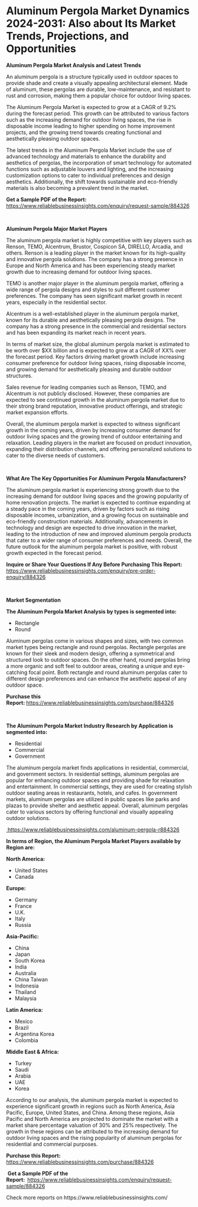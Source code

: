 <p><h1>Aluminum Pergola Market Dynamics 2024-2031: Also about Its Market Trends, Projections, and Opportunities</h1></p><p><strong>Aluminum Pergola Market Analysis and Latest Trends</strong></p>
<p><p>An aluminum pergola is a structure typically used in outdoor spaces to provide shade and create a visually appealing architectural element. Made of aluminum, these pergolas are durable, low-maintenance, and resistant to rust and corrosion, making them a popular choice for outdoor living spaces.</p><p>The Aluminum Pergola Market is expected to grow at a CAGR of 9.2% during the forecast period. This growth can be attributed to various factors such as the increasing demand for outdoor living spaces, the rise in disposable income leading to higher spending on home improvement projects, and the growing trend towards creating functional and aesthetically pleasing outdoor spaces.</p><p>The latest trends in the Aluminum Pergola Market include the use of advanced technology and materials to enhance the durability and aesthetics of pergolas, the incorporation of smart technology for automated functions such as adjustable louvers and lighting, and the increasing customization options to cater to individual preferences and design aesthetics. Additionally, the shift towards sustainable and eco-friendly materials is also becoming a prevalent trend in the market.</p></p>
<p><strong>Get a Sample PDF of the Report:&nbsp;</strong> <a href="https://www.reliablebusinessinsights.com/enquiry/request-sample/884326">https://www.reliablebusinessinsights.com/enquiry/request-sample/884326</a></p>
<p>&nbsp;</p>
<p><strong>Aluminum Pergola Major Market Players</strong></p>
<p><p>The aluminum pergola market is highly competitive with key players such as Renson, TEMO, Alcentrum, Brustor, Cospicon SA, DIRELLO, Arcadia, and others. Renson is a leading player in the market known for its high-quality and innovative pergola solutions. The company has a strong presence in Europe and North America and has been experiencing steady market growth due to increasing demand for outdoor living spaces.</p><p>TEMO is another major player in the aluminum pergola market, offering a wide range of pergola designs and styles to suit different customer preferences. The company has seen significant market growth in recent years, especially in the residential sector.</p><p>Alcentrum is a well-established player in the aluminum pergola market, known for its durable and aesthetically pleasing pergola designs. The company has a strong presence in the commercial and residential sectors and has been expanding its market reach in recent years.</p><p>In terms of market size, the global aluminum pergola market is estimated to be worth over $XX billion and is expected to grow at a CAGR of XX% over the forecast period. Key factors driving market growth include increasing consumer preference for outdoor living spaces, rising disposable income, and growing demand for aesthetically pleasing and durable outdoor structures.</p><p>Sales revenue for leading companies such as Renson, TEMO, and Alcentrum is not publicly disclosed. However, these companies are expected to see continued growth in the aluminum pergola market due to their strong brand reputation, innovative product offerings, and strategic market expansion efforts.</p><p>Overall, the aluminum pergola market is expected to witness significant growth in the coming years, driven by increasing consumer demand for outdoor living spaces and the growing trend of outdoor entertaining and relaxation. Leading players in the market are focused on product innovation, expanding their distribution channels, and offering personalized solutions to cater to the diverse needs of customers.</p></p>
<p>&nbsp;</p>
<p><strong>What Are The Key Opportunities For Aluminum Pergola Manufacturers?</strong></p>
<p><p>The aluminum pergola market is experiencing strong growth due to the increasing demand for outdoor living spaces and the growing popularity of home renovation projects. The market is expected to continue expanding at a steady pace in the coming years, driven by factors such as rising disposable incomes, urbanization, and a growing focus on sustainable and eco-friendly construction materials. Additionally, advancements in technology and design are expected to drive innovation in the market, leading to the introduction of new and improved aluminum pergola products that cater to a wider range of consumer preferences and needs. Overall, the future outlook for the aluminum pergola market is positive, with robust growth expected in the forecast period.</p></p>
<p><strong>Inquire or Share Your Questions If Any Before Purchasing This Report:</strong> <a href="https://www.reliablebusinessinsights.com/enquiry/pre-order-enquiry/884326">https://www.reliablebusinessinsights.com/enquiry/pre-order-enquiry/884326</a></p>
<p>&nbsp;</p>
<p><strong>Market Segmentation</strong></p>
<p><strong>The Aluminum Pergola Market Analysis by types is segmented into:</strong></p>
<p><ul><li>Rectangle</li><li>Round</li></ul></p>
<p><p>Aluminum pergolas come in various shapes and sizes, with two common market types being rectangle and round pergolas. Rectangle pergolas are known for their sleek and modern design, offering a symmetrical and structured look to outdoor spaces. On the other hand, round pergolas bring a more organic and soft feel to outdoor areas, creating a unique and eye-catching focal point. Both rectangle and round aluminum pergolas cater to different design preferences and can enhance the aesthetic appeal of any outdoor space.</p></p>
<p><strong>Purchase this Report:&nbsp;</strong><a href="https://www.reliablebusinessinsights.com/purchase/884326">https://www.reliablebusinessinsights.com/purchase/884326</a></p>
<p>&nbsp;</p>
<p><strong>The Aluminum Pergola Market Industry Research by Application is segmented into:</strong></p>
<p><ul><li>Residential</li><li>Commercial</li><li>Government</li></ul></p>
<p><p>The aluminum pergola market finds applications in residential, commercial, and government sectors. In residential settings, aluminum pergolas are popular for enhancing outdoor spaces and providing shade for relaxation and entertainment. In commercial settings, they are used for creating stylish outdoor seating areas in restaurants, hotels, and cafes. In government markets, aluminum pergolas are utilized in public spaces like parks and plazas to provide shelter and aesthetic appeal. Overall, aluminum pergolas cater to various sectors by offering functional and visually appealing outdoor solutions.</p></p>
<p><a href="https://www.reliablebusinessinsights.com/aluminum-pergola-r884326">&nbsp;https://www.reliablebusinessinsights.com/aluminum-pergola-r884326</a></p>
<p><strong>In terms of Region, the Aluminum Pergola Market Players available by Region are:</strong></p>
<p>
    <p> <strong> North America: </strong>
        <ul>
            <li>United States</li>
            <li>Canada</li>
        </ul>
        </p> 
    <p> <strong> Europe: </strong>
        <ul>
            <li>Germany</li>
            <li>France</li>
            <li>U.K.</li>
            <li>Italy</li>
            <li>Russia</li>
        </ul>
        </p> 
    <p> <strong> Asia-Pacific: </strong>
        <ul>
            <li>China</li>
            <li>Japan</li>
            <li>South Korea</li>
            <li>India</li>
            <li>Australia</li>
            <li>China Taiwan</li>
            <li>Indonesia</li>
            <li>Thailand</li>
            <li>Malaysia</li>
        </ul>
        </p> 
    <p> <strong> Latin America: </strong>
        <ul>
            <li>Mexico</li>
            <li>Brazil</li>
            <li>Argentina Korea</li>
            <li>Colombia</li>
        </ul>
        </p> 
    <p> <strong> Middle East & Africa: </strong>
        <ul>
            <li>Turkey</li>
            <li>Saudi</li>
            <li>Arabia</li>
            <li>UAE</li>
            <li>Korea</li>
        </ul>
    </p>
    </p>
<p><p>According to our analysis, the aluminum pergola market is expected to experience significant growth in regions such as North America, Asia Pacific, Europe, United States, and China. Among these regions, Asia Pacific and North America are projected to dominate the market with a market share percentage valuation of 30% and 25% respectively. The growth in these regions can be attributed to the increasing demand for outdoor living spaces and the rising popularity of aluminum pergolas for residential and commercial purposes.</p></p>
<p><strong>Purchase this Report: </strong><a href="https://www.reliablebusinessinsights.com/purchase/884326">https://www.reliablebusinessinsights.com/purchase/884326</a></p>
<p>&nbsp;<strong>Get a Sample PDF of the Report:&nbsp;&nbsp;</strong><a href="https://www.reliablebusinessinsights.com/enquiry/request-sample/884326">https://www.reliablebusinessinsights.com/enquiry/request-sample/884326</a></p>
<p><strong></strong></p>
<p>Check more reports on https://www.reliablebusinessinsights.com/</p>